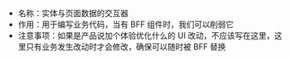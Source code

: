 -   名称：实体与页面数据的交互器
-   作用：用于编写业务代码，当有 BFF 组件时，我们可以削弱它
-   注意事项：如果是产品说加个体验优化什么的 UI 改动，不应该写在这里，这里只有业务发生改动时才会修改，确保可以随时被 BFF 替换
